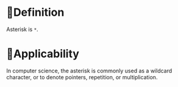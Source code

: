 # 📝Definition
Asterisk is `*`.

# 🧀Applicability
In computer science, the asterisk is commonly used as a wildcard character, or to denote pointers, repetition, or multiplication.
